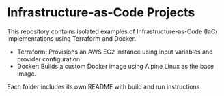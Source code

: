 # Infrastructure-as-Code Projects

This repository contains isolated examples of Infrastructure-as-Code (IaC) implementations using Terraform and Docker.

- Terraform: Provisions an AWS EC2 instance using input variables and provider configuration.
- Docker: Builds a custom Docker image using Alpine Linux as the base image.

Each folder includes its own README with build and run instructions.
